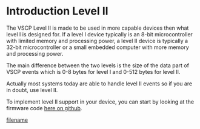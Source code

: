 # Introduction Level II

The VSCP Level II is made to be used in more capable devices then what level I is designed for. If a level I device typically is an 8-bit microcontroller with limited memory and processing power, a level II device is typically a 32-bit microcontroller or a small embedded computer with more memory and processing power. 

The main difference between the two levels is the size of the data part of VSCP events which is 0-8 bytes for level I and 0-512 bytes for level II.

Actually most systems today are able to handle level II events so if you are in doubt, use level II.

To implement level II support in your device, you can start by looking at the firmware code [here on github](https://github.com/grodansparadis/vscp-firmware). 






[filename](./bottom_copyright.md ':include')